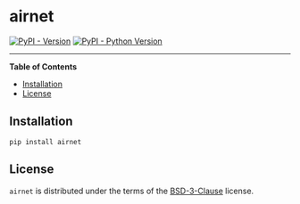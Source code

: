 # airnet

[![PyPI - Version](https://img.shields.io/pypi/v/airnet.svg)](https://pypi.org/project/airnet)
[![PyPI - Python Version](https://img.shields.io/pypi/pyversions/airnet.svg)](https://pypi.org/project/airnet)

-----

**Table of Contents**

- [Installation](#installation)
- [License](#license)

## Installation

```console
pip install airnet
```

## License

`airnet` is distributed under the terms of the [BSD-3-Clause](https://spdx.org/licenses/BSD-3-Clause.html) license.
